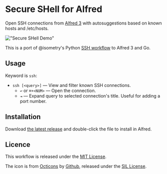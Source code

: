 Secure SHell for Alfred
=======================

Open SSH connections from [Alfred 3][alfredapp] with autosuggestions based on known hosts and /etc/hosts.

!["Secure SHell Demo"][demo]

This is a port of @isometry's Python [SSH workflow][ssh-breathe] to Alfred 3 and Go.

Usage
-----

Keyword is `ssh`:

- `ssh [<query>]` — View and filter known SSH connections.
    - `↩` or `⌘+<NUM>` — Open the connection.
    - `⇥` — Expand query to selected connection's title. Useful for adding a port number.


Installation
------------

Download [the latest release][gh-releases] and double-click the file to install in Alfred.


Licence
-------

This workflow is released under the [MIT License][mit].

The icon is from [Octicons][octicons] by [Github][gh], released under the [SIL License][sil].


[alfredapp]: https://www.alfredapp.com/
[demo]: https://raw.githubusercontent.com/deanishe/alfred-ssh/master/demo.gif
[octicons]: https://octicons.github.com/
[gh]: https://github.com/
[gh-releases]: https://github.com/deanishe/alfred-ssh/releases/latest
[ssh-breathe]: https://github.com/isometry/alfredworkflows/tree/master/net.isometry.alfred.ssh
[mit]: ./LICENCE.txt
[sil]: http://scripts.sil.org/OFL
